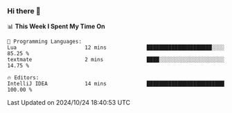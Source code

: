 ### Hi there 👋

<!--
**asdf12303116/asdf12303116** is a ✨ _special_ ✨ repository because its `README.md` (this file) appears on your GitHub profile.

Here are some ideas to get you started:

- 🔭 I’m currently working on ...
- 🌱 I’m currently learning ...
- 👯 I’m looking to collaborate on ...
- 🤔 I’m looking for help with ...
- 💬 Ask me about ...
- 📫 How to reach me: ...
- 😄 Pronouns: ...
- ⚡ Fun fact: ...
-->

<!--START_SECTION:waka-->
📊 **This Week I Spent My Time On** 

```text
💬 Programming Languages: 
Lua                      12 mins             █████████████████████░░░░   85.25 % 
textmate                 2 mins              ████░░░░░░░░░░░░░░░░░░░░░   14.75 % 

🔥 Editors: 
IntelliJ IDEA            14 mins             █████████████████████████   100.00 % 
```


 Last Updated on 2024/10/24 18:40:53 UTC
<!--END_SECTION:waka-->

